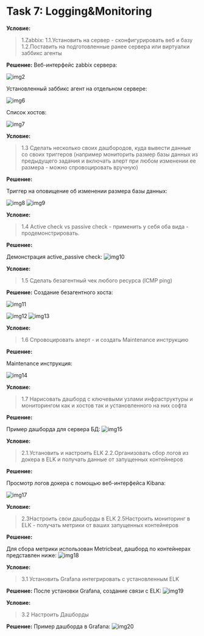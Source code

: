 # Task 7: Logging&Monitoring

**Условие:**
>1.Zabbix:
>1.1.Установить на сервер - сконфигурировать веб и базу 
>1.2.Поставить на подготовленные ранее сервера или виртуалки заббикс агенты 

**Решение:**
Веб-интерфейс zabbix сервера:

![img2](https://github.com/OlehBandrivskyi/DevOps_Internship/blob/63b9839d4cf14e0548f7a9233a45ec08422a4a3a/task7/img/img2.jpg)

Установленный заббикс агент на отдельном сервере:

![img6](https://github.com/OlehBandrivskyi/DevOps_Internship/blob/63b9839d4cf14e0548f7a9233a45ec08422a4a3a/task7/img/img6.jpg)

Список хостов:

![img7](https://github.com/OlehBandrivskyi/DevOps_Internship/blob/63b9839d4cf14e0548f7a9233a45ec08422a4a3a/task7/img/img7.jpg)


**Условие:**
>1.3 Сделать несколько своих дашбородов, куда вывести данные со своих триггеров (например мониторить размер базы данных из предыдущего задания и включать алерт при любом изменении ее размера - можно спровоцировать вручную)

**Решение:**

Триггер на оповищение об изменении размера базы данных: 

![img8](https://github.com/OlehBandrivskyi/DevOps_Internship/blob/63b9839d4cf14e0548f7a9233a45ec08422a4a3a/task7/img/img8.jpg)
![img9](https://github.com/OlehBandrivskyi/DevOps_Internship/blob/63b9839d4cf14e0548f7a9233a45ec08422a4a3a/task7/img/img9.jpg)


**Условие:**
>1.4 Active check vs passive check - применить у себя оба вида - продемонстрировать.

**Решение:**

Демонстрация active_passive check:
![img10](https://github.com/OlehBandrivskyi/DevOps_Internship/blob/63b9839d4cf14e0548f7a9233a45ec08422a4a3a/task7/img/img10.jpg)


**Условие:**
>1.5 Сделать безагентный чек любого ресурса (ICMP ping)

**Решение:**
Создание безагентного хоста: 

![img11](https://github.com/OlehBandrivskyi/DevOps_Internship/blob/63b9839d4cf14e0548f7a9233a45ec08422a4a3a/task7/img/img11.jpg)


![img12](https://github.com/OlehBandrivskyi/DevOps_Internship/blob/63b9839d4cf14e0548f7a9233a45ec08422a4a3a/task7/img/img12.jpg)
![img13](https://github.com/OlehBandrivskyi/DevOps_Internship/blob/63b9839d4cf14e0548f7a9233a45ec08422a4a3a/task7/img/img13.jpg)


**Условие:**
>1.6 Спровоцировать алерт - и создать Maintenance инструкцию 

**Решение:**

Maintenance инструкция: 

![img14](https://github.com/OlehBandrivskyi/DevOps_Internship/blob/63b9839d4cf14e0548f7a9233a45ec08422a4a3a/task7/img/img14.jpg)


**Условие:**
>1.7 Нарисовать дашборд с ключевыми узлами инфраструктуры и мониторингом как и хостов так и установленного на них софта

**Решение:**

Пример дашборда для сервера БД: 
![img15](https://github.com/OlehBandrivskyi/DevOps_Internship/blob/63b9839d4cf14e0548f7a9233a45ec08422a4a3a/task7/img/img15.jpg)

**Условие:**
>2.1.Установить и настроить ELK 
>2.2.Организовать сбор логов из докера в ELK и получать данные от запущенных контейнеров

**Решение:**

Просмотр логов докера с помощью веб-интерфейса Kibana:

![img17](https://github.com/OlehBandrivskyi/DevOps_Internship/blob/63b9839d4cf14e0548f7a9233a45ec08422a4a3a/task7/img/img17.jpg)


**Условие:**
>2.3Настроить свои дашборды в ELK
>2.5Настроить мониторинг в ELK - получать метрики от ваших запущенных контейнеров

**Решение:**

Для сбора метрики использован Metricbeat, дашборд по контейнерах представлен ниже: 
![img18](https://github.com/OlehBandrivskyi/DevOps_Internship/blob/63b9839d4cf14e0548f7a9233a45ec08422a4a3a/task7/img/img18.jpg)


**Условие:**
>3.1 Установить Grafana интегрировать с установленным ELK

**Решение:**
После установки Grafana, создание связи с ELK:
![img19](https://github.com/OlehBandrivskyi/DevOps_Internship/blob/63b9839d4cf14e0548f7a9233a45ec08422a4a3a/task7/img/img19.jpg)


**Условие:**
>3.2 Настроить Дашборды

**Решение:**
Пример дашборда в Grafana:
![img20](https://github.com/OlehBandrivskyi/DevOps_Internship/blob/63b9839d4cf14e0548f7a9233a45ec08422a4a3a/task7/img/img20.jpg)